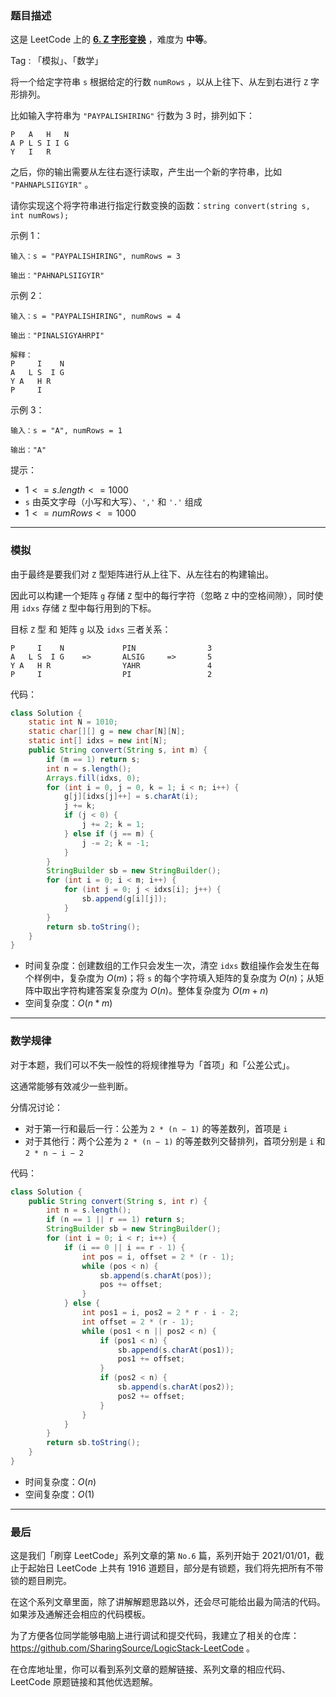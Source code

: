 ### 题目描述

这是 LeetCode 上的 **[6. Z 字形变换](https://leetcode-cn.com/problems/zigzag-conversion/solution/gong-shui-san-xie-yi-ti-shuang-jie-mo-ni-naz6/)** ，难度为 **中等**。

Tag : 「模拟」、「数学」



将一个给定字符串 `s` 根据给定的行数 `numRows` ，以从上往下、从左到右进行 `Z` 字形排列。

比如输入字符串为 `"PAYPALISHIRING"` 行数为 $3$ 时，排列如下：
```
P   A   H   N
A P L S I I G
Y   I   R
```
之后，你的输出需要从左往右逐行读取，产生出一个新的字符串，比如 `"PAHNAPLSIIGYIR"` 。

请你实现这个将字符串进行指定行数变换的函数：`string convert(string s, int numRows);`

示例 1：
```
输入：s = "PAYPALISHIRING", numRows = 3

输出："PAHNAPLSIIGYIR"
```
示例 2：
```
输入：s = "PAYPALISHIRING", numRows = 4

输出："PINALSIGYAHRPI"

解释：
P     I    N
A   L S  I G
Y A   H R
P     I
```
示例 3：
```
输入：s = "A", numRows = 1

输出："A"
```

提示：
* $1 <= s.length <= 1000$
* `s` 由英文字母（小写和大写）、`','` 和 `'.'` 组成
* $1 <= numRows <= 1000$

---

### 模拟

由于最终是要我们对 `Z` 型矩阵进行从上往下、从左往右的构建输出。

因此可以构建一个矩阵 `g` 存储 `Z` 型中的每行字符（忽略 `Z` 中的空格间隙），同时使用 `idxs` 存储 `Z` 型中每行用到的下标。

目标 `Z` 型 和 矩阵 `g` 以及 `idxs` 三者关系：
```
P     I    N             PIN                3
A   L S  I G    =>       ALSIG     =>       5
Y A   H R                YAHR               4
P     I                  PI                 2   
```

代码：
```Java
class Solution {
    static int N = 1010;
    static char[][] g = new char[N][N];
    static int[] idxs = new int[N];
    public String convert(String s, int m) {
        if (m == 1) return s;
        int n = s.length();
        Arrays.fill(idxs, 0);
        for (int i = 0, j = 0, k = 1; i < n; i++) {
            g[j][idxs[j]++] = s.charAt(i);
            j += k;
            if (j < 0) {
                j += 2; k = 1;
            } else if (j == m) {
                j -= 2; k = -1;
            }
        }
        StringBuilder sb = new StringBuilder();
        for (int i = 0; i < m; i++) {
            for (int j = 0; j < idxs[i]; j++) {
                sb.append(g[i][j]);
            }
        }
        return sb.toString();
    }
}
```
* 时间复杂度：创建数组的工作只会发生一次，清空 `idxs` 数组操作会发生在每个样例中，复杂度为 $O(m)$；将 `s` 的每个字符填入矩阵的复杂度为 $O(n)$；从矩阵中取出字符构建答案复杂度为 $O(n)$。整体复杂度为 $O(m + n)$
* 空间复杂度：$O(n * m)$

---

### 数学规律

对于本题，我们可以不失一般性的将规律推导为「首项」和「公差公式」。

这通常能够有效减少一些判断。

分情况讨论：

* 对于第一行和最后一行：公差为 `2 * (n − 1)` 的等差数列，首项是 `i` 
* 对于其他行：两个公差为 `2 * (n − 1)` 的等差数列交替排列，首项分别是 `i` 和 `2 * n − i − 2`

代码：
```Java
class Solution {
    public String convert(String s, int r) {
        int n = s.length();
        if (n == 1 || r == 1) return s;
        StringBuilder sb = new StringBuilder();
        for (int i = 0; i < r; i++) {
            if (i == 0 || i == r - 1) {
                int pos = i, offset = 2 * (r - 1);
                while (pos < n) {
                    sb.append(s.charAt(pos));
                    pos += offset;
                }
            } else {
                int pos1 = i, pos2 = 2 * r - i - 2;
                int offset = 2 * (r - 1);
                while (pos1 < n || pos2 < n) {
                    if (pos1 < n) {
                        sb.append(s.charAt(pos1));
                        pos1 += offset;
                    }
                    if (pos2 < n) {
                        sb.append(s.charAt(pos2));
                        pos2 += offset;
                    }
                }
            }
        }
        return sb.toString();
    }
}
```
* 时间复杂度：$O(n)$
* 空间复杂度：$O(1)$

---

### 最后

这是我们「刷穿 LeetCode」系列文章的第 `No.6` 篇，系列开始于 2021/01/01，截止于起始日 LeetCode 上共有 1916 道题目，部分是有锁题，我们将先把所有不带锁的题目刷完。

在这个系列文章里面，除了讲解解题思路以外，还会尽可能给出最为简洁的代码。如果涉及通解还会相应的代码模板。

为了方便各位同学能够电脑上进行调试和提交代码，我建立了相关的仓库：https://github.com/SharingSource/LogicStack-LeetCode 。

在仓库地址里，你可以看到系列文章的题解链接、系列文章的相应代码、LeetCode 原题链接和其他优选题解。

